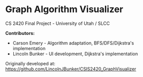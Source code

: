 # Graph Algorithm Visualizer

CS 2420 Final Project - University of Utah / SLCC

**Contributors:**
- Carson Emery - Algorithm adaptation, BFS/DFS/Dijkstra's implementation
- Lincoln Bunker - UI development, Dijkstra's implementation

Originally developed at: https://github.com/LincolnJBunker/CSIS2420_GraphVisualizer


